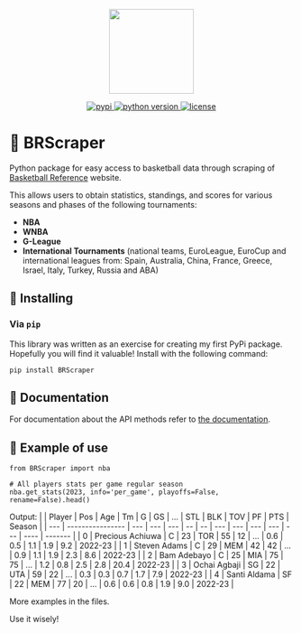 <p align="center">
<img src="https://github.com/GabrielPastorello/BRScraper/assets/57769272/cb95ffa0-0806-4469-89bb-28ba6bc7ff00" width="150">
</p>
<p align="center">
    <a href="https://pypi.org/project/nbb-api/">
        <img src="https://img.shields.io/pypi/v/BRScraper" alt="pypi" />
    </a>
    <a href="https://pypi.org/project/nbb-api/">
        <img src="https://img.shields.io/pypi/pyversions/BRScraper" alt="python version" />
    </a>
    <a href="https://pypi.org/project/nbb-api/">
        <img src="https://img.shields.io/pypi/l/BRScraper" alt="license" />
    </a>
</p>

# 🏀 BRScraper

Python package for easy access to basketball data through scraping of [Basketball Reference](https://www.basketball-reference.com/) website.

This allows users to obtain statistics, standings, and scores for various seasons and phases of the following tournaments:
- **NBA**
- **WNBA**
- **G-League**
- **International Tournaments** (national teams, EuroLeague, EuroCup and international leagues from: Spain, Australia, China, France, Greece, Israel, Italy, Turkey, Russia and ABA)

## 🚀 Installing
### Via `pip`
This library was written as an exercise for creating my first PyPi package. Hopefully you will find it valuable!
Install with the following command:

```
pip install BRScraper
```

## 📖 Documentation
For documentation about the API methods refer to [the documentation](https://github.com/GabrielPastorello/BRScraper/blob/main/API.md).

## 🔌 Example of use
```
from BRScraper import nba
```

```
# All players stats per game regular season
nba.get_stats(2023, info='per_game', playoffs=False, rename=False).head()
```
Output:
|     | Player           | Pos | Age | Tm  | G  | GS | ... | STL | BLK | TOV | PF  | PTS  | Season  |
| --- | ---------------- | --- | --- | --- | -- | -- | --- | --- | --- | --- | --- | ---- | ------- |
| 0   | Precious Achiuwa | C   | 23  | TOR | 55 | 12 | ... | 0.6 | 0.5 | 1.1 | 1.9 | 9.2  | 2022-23 |
| 1   | Steven Adams     | C   | 29  | MEM | 42 | 42 | ... | 0.9 | 1.1 | 1.9 | 2.3 | 8.6  | 2022-23 |
| 2   | Bam Adebayo      | C   | 25  | MIA | 75 | 75 | ... | 1.2 | 0.8 | 2.5 | 2.8 | 20.4 | 2022-23 |
| 3   | Ochai Agbaji     | SG  | 22  | UTA | 59 | 22 | ... | 0.3 | 0.3 | 0.7 | 1.7 | 7.9  | 2022-23 |
| 4   | Santi Aldama     | SF  | 22  | MEM | 77 | 20 | ... | 0.6 | 0.6 | 0.8 | 1.9 | 9.0  | 2022-23 |

More examples in the files.

Use it wisely!
